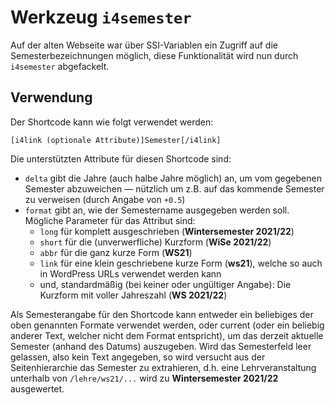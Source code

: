 Werkzeug `i4semester`
=====================

Auf der alten Webseite war über SSI-Variablen ein Zugriff auf die
Semesterbezeichnungen möglich, diese Funktionalität wird nun durch 
`i4semester` abgefackelt.

Verwendung
----------

Der Shortcode kann wie folgt verwendet werden:

    [i4link (optionale Attribute)]Semester[/i4link]

Die unterstützten Attribute für diesen Shortcode sind:

 * `delta` gibt die Jahre (auch halbe Jahre möglich) an, um vom gegebenen
   Semester abzuweichen — nützlich um z.B. auf das kommende Semester zu
   verweisen (durch Angabe von `+0.5`)
 * `format` gibt an, wie der Semestername ausgegeben werden soll.
   Mögliche Parameter für das Attribut sind:
    * `long` für komplett ausgeschrieben (**Wintersemester 2021/22**)
    * `short` für die (unverwerfliche) Kurzform (**WiSe 2021/22**)
    * `abbr` für die ganz kurze Form (**WS21**)
    * `link` für eine klein geschriebene kurze Form (**ws21**),
      welche so auch in WordPress URLs verwendet werden kann
    * und, standardmäßig (bei keiner oder ungültiger Angabe):
      Die Kurzform mit voller Jahreszahl (**WS 2021/22**)

Als Semesterangabe für den Shortcode kann entweder ein beliebiges der oben 
genannten Formate verwendet werden, oder current (oder ein beliebig anderer Text,
welcher nicht dem Format entspricht), um das derzeit aktuelle Semester
(anhand des Datums) auszugeben.
Wird das Semesterfeld leer gelassen, also kein Text angegeben,
so wird versucht aus der Seitenhierarchie das Semester zu extrahieren,
d.h. eine Lehrveranstaltung unterhalb von `/lehre/ws21/...` wird zu 
**Wintersemester 2021/22** ausgewertet.
